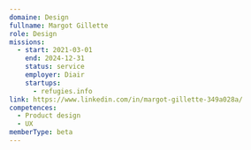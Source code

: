 ```yaml
---
domaine: Design
fullname: Margot Gillette
role: Design
missions:
  - start: 2021-03-01
    end: 2024-12-31
    status: service
    employer: Diair
    startups:
      - refugies.info
link: https://www.linkedin.com/in/margot-gillette-349a028a/
competences:
  - Product design
  - UX
memberType: beta
---
```


